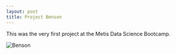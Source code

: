 ```yaml
---
layout: post
title: Project Benson
---
```


This was the very first project at the Metis Data Science Bootcamp.  


![Benson](https://github.com/unif2/unif2.github.io/blob/master/_posts/Benson.jpg)